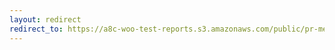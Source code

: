 ```yaml
---
layout: redirect
redirect_to: https://a8c-woo-test-reports.s3.amazonaws.com/public/pr-merge/41845/api/index.html
---
```

